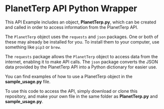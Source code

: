 # PlanetTerp API Python Wrapper
This API Example includes an object, **PlanetTerp.py**, which can be created and called in order to access information from the PlanetTerp API. 

The `PlanetTerp` object uses the `requests` and `json` packages. One or both of these may already be installed for you. To install them to your computer, use something like `pip3` or `brew`. 

The `requests` package allows the `PlanetTerp` object to access data from the internet, enabling it to make API calls. The `json` package converts the JSON data provided by the PlanetTerp API into a Python dictionary for easier use. 

You can find examples of how to use a PlanetTerp object in the **sample_usage.py** file.

To use this code to access the API, simply download or clone this repository, and make your own file in the same folder as **PlanetTerp.py** and **sample_usage.py**.
